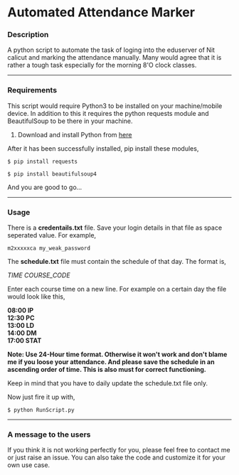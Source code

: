# Automated Attendance Marker

### Description

A python script to automate the task of loging into the eduserver of Nit calicut and marking the attendance manually. Many would agree that it is rather a tough task especially for the morning 8'O clock
classes. 

---

### Requirements

This script would require Python3 to be installed on your machine/mobile device.
In addition to this it requires the python requests module and BeautifulSoup to be there in your machine.

1. Download and install Python from [here](https://www.python.org/downloads/)

After it has been successfully installed, pip install these modules,

`$ pip install requests`

`$ pip install beautifulsoup4`


And you are good to go...

---

### Usage

There is a **credentails.txt** file. Save your login details in that file as space seperated value.
For example,

`m2xxxxxca my_weak_password`

The **schedule.txt** file must contain the schedule of that day. The format is,

*_TIME_ <SPACE> _COURSE_CODE_*

Enter each course time on a new line.
For example on a certain day the file would look like this,

**08:00 IP\
  12:30 PC\
  13:00 LD\
  14:00 DM\
  17:00 STAT**

**Note: Use 24-Hour time format. Otherwise it won't work and don't blame me if you loose your attendance. And please save the schedule in an ascending order of time. This is also must for correct functioning.**

Keep in mind that you have to daily update the schedule.txt file only.

Now just fire it up with,

`$ python RunScript.py`

---

### A message to the users

If you think it is not working perfectly for you, please feel free to contact me or just raise an issue. You can also take the code and customize it for your own use case.
